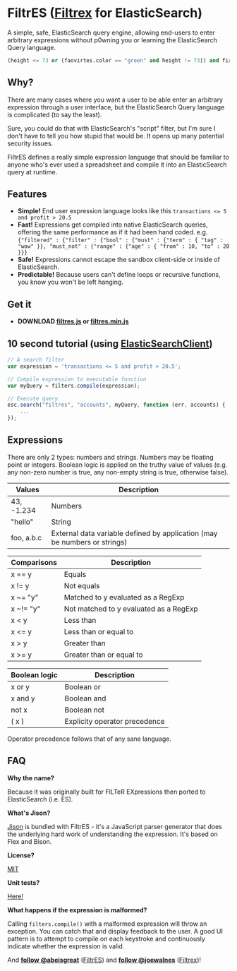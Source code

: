 FiltrES ([Filtrex](https://github.com/joewalnes/filtrex) for ElasticSearch)
=======

A simple, safe, ElasticSearch query engine, allowing end-users to enter arbitrary expressions without p0wning you or learning the ElasticSearch Query language.

````python
(height <= 73 or (faovirtes.color == "green" and height != 73)) and firstname ~= "o.+"
````

Why?
----

There are many cases where you want a user to be able enter an arbitrary expression through a user interface, but the ElasticSearch Query language is complicated (to say the least). 

Sure, you could do that with ElasticSearch's "script" filter, but I'm sure I don't have to tell you how stupid that would be. It opens up many potential security issues.

FiltrES defines a really simple expression language that should be familiar to anyone who's ever used a spreadsheet and compile it into an ElasticSearch query at runtime.

Features
--------

*   **Simple!** End user expression language looks like this `transactions <= 5 and profit > 20.5`
*   **Fast!** Expressions get compiled into native ElasticSearch queries, offering the same performance as if it had been hand coded. e.g. `{"filtered" : {"filter" : {"bool" : {"must" : {"term" : { "tag" : "wow" }}, "must_not" : {"range" : {"age" : { "from" : 10, "to" : 20 }}}`
*   **Safe!** Expressions cannot escape the sandbox client-side or inside of ElasticSearch.
*   **Predictable!** Because users can't define loops or recursive functions, you know you won't be left hanging.

Get it
------

*    **DOWNLOAD [filtres.js](https://rawgit.com/abeisgreat/filtres/master/filtres.js) or [filtres.min.js](https://rawgit.com/abeisgreat/filtres/master/filtres.min.js)**

10 second tutorial (using [ElasticSearchClient](https://github.com/phillro/node-elasticsearch-client))
------------------

````javascript
// A search filter
var expression = 'transactions <= 5 and profit > 20.5';

// Compile expression to executable function
var myQuery = filters.compile(expression);

// Execute query
esc.search("filtres", "accounts", myQuery, function (err, accounts) {
    ...
});
````

Expressions
-----------

There are only 2 types: numbers and strings. Numbers may be floating point or integers. Boolean logic is applied on the truthy value of values (e.g. any non-zero number is true, any non-empty string is true, otherwise false).

Values | Description
--- | ---
43, -1.234 | Numbers
"hello" | String
foo, a.b.c | External data variable defined by application (may be numbers or strings)

Comparisons | Description
--- | ---
x == y | Equals
x != y | Not equals
x ~= "y" | Matched to y evaluated as a RegExp
x ~!= "y" | Not matched to y evaluated as a RegExp
x < y | Less than
x <= y | Less than or equal to
x > y | Greater than
x >= y | Greater than or equal to

Boolean logic | Description
--- | ---
x or y | Boolean or
x and y | Boolean and
not x | Boolean not
( x ) | Explicity operator precedence

Operator precedence follows that of any sane language.

FAQ
---

**Why the name?**

Because it was originally built for FILTeR EXpressions then ported to ElasticSearch (i.e. ES).

**What's Jison?**

[Jison](http://zaach.github.io/jison/) is bundled with FiltrES - it's a JavaScript parser generator that does the underlying hard work of understanding the expression. It's based on Flex and Bison.

**License?**

[MIT](https://github.com/abeisgreat/filtres/raw/master/LICENSE)

**Unit tests?**

[Here!](https://github.com/abeisgreat/filtres/blob/master/test/filtres-test.js)

**What happens if the expression is malformed?**

Calling `filters.compile()` with a malformed expression will throw an exception. You can catch that and display feedback to the user. A good UI pattern is to attempt to compile on each keystroke and continuously indicate whether the expression is valid.

And **[follow @abeisgreat](https://twitter.com/abeisgreat)** ([FiltrES](https://github.com/abeisgreat/filtrES)) and **[follow @joewalnes](https://twitter.com/joewalnes)** ([Filtrex](https://github.com/joewalnes/filtrex))!

